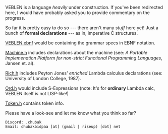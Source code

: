 VEBLEN is a language *heavily* under construction. If you've been redirected here, I would have probably asked you to provide commentary on the progress.

So far it is pretty easy to do so --- there aren't many *stuff* here yet! Just a bunch of **formal declarations** --- as in, imperative C structures.

[VEBLEN.ebnf](VEBLEN.ebnf) would be containing the grammar specs in EBNF notation. 

[Machine.h](Machine.h) includes declarations about the machine (see: *A Portable Implemenation Platform for non-strict Functional Programming Languages*, Jansen et. al).

[Rich.h](Rich.h) includes Peyton Jones' *enriched* Lambda calculus declarations (see: University of London College, 1987).

[Ord.h](Ord.h) would include S-Expressions (note: It's for **ordinary** Lambda calc, VEBLEN itself is not LISP-like!)

[Token.h](Token.h) contains token info.


Please have a look-see and let me know what you think so far?

```
Discord: .chubak
Email: chubakbidpaa [at] (gmail | riseup) [dot] net
```
